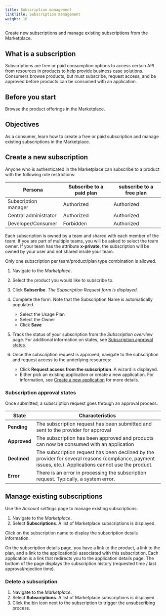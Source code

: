 ```yaml
---
title: Subscription management
linkTitle: Subscription management
weight: 10
---
```


Create new subscriptions and manage existing subscriptions from the Marketplace.

## What is a subscription

Subscriptions are free or paid consumption options to access certain API from resources in products to help provide business case solutions. Consumers browse products, but must subscribe, request access, and be approved before products can be consumed with an application.

## Before you start

Browse the product offerings in the Marketplace.

## Objectives

As a consumer, learn how to create a free or paid subscription and manage existing subscriptions in the Marketplace.

## Create a new subscription

Anyone who is authenticated in the Marketplace can subscribe to a product with the following role restrictions:

| Persona               | Subscribe to a paid plan | subscribe to a free plan |
|-----------------------|--------------------------|--------------------------|
| Subscription manager  | Authorized               | Authorized               |
| Central administrator | Authorized               | Authorized               |
| Developer/Consumer    | Forbidden                | Authorized               |

Each subscription is owned by a team and shared with each member of the team. If you are part of multiple teams, you will be asked to select the team owner. If your team has the attribute **x-private**, the subscription will be owned by your user and not shared inside your team.

Only one subscription per team/product/plan type combination is allowed.

1. Navigate to the *Marketplace*.
2. Select the product you would like to subscribe to.
3. Click **Subscribe**. *The Subscription Request form is displayed*.
4. Complete the form. Note that the Subscription Name is automatically populated.

    * Select the Usage Plan
    * Select the Owner
    * Click **Save**

5. Track the status of your subscription from the *Subscription overview* page. For additional information on states, see [Subscription approval states](#subscription-approval-states).
6. Once the subscription request is approved, navigate to the subscription and request access to the underlying resources:

    * Click **Request access from the subscription**. A wizard is displayed.
    * Either pick an existing application or create a new application. For information, see [Create a new application](/docs/manage_marketplace/consumer_experience/application_management#create-a-new-application) for more details.

### Subscription approval states

Once submitted, a subscription request goes through an approval process:

| State         | Characteristics                                                             |
|---------------|-----------------------------------------------------------------------------|
| **Pending**   | The subscription request has been submitted and sent to the provider for approval |
| **Approved**  | The subscription has been approved and products can now be consumed with an application |
| **Declined**  | The subscription request has been declined by the provider for several reasons (compliance, payment issues, etc.). Applications cannot use the product. |
| **Error**     | There is an error in processing the subscription request. Typically, a system error. |

## Manage existing subscriptions

Use the *Account settings* page to manage existing subscriptions:

1. Navigate to the *Marketplace*.
2. Select **Subscriptions**. A list of Marketplace subscriptions is displayed.

Click on the subscription name to display the subscription details information.

On the subscription details page, you have a link to the product, a link to the plan, and a link to the application(s) associated with this subscription. Each application is a link that redirects you to the application details page. The bottom of the page displays the subscription history (requested time / last approval/rejection time).

### Delete a subscription

1. Navigate to the *Marketplace*.
2. Select **Subscriptions**. A list of Marketplace subscriptions is displayed.
3. Click the bin icon next to the subscription to trigger the unsubscribing process.
